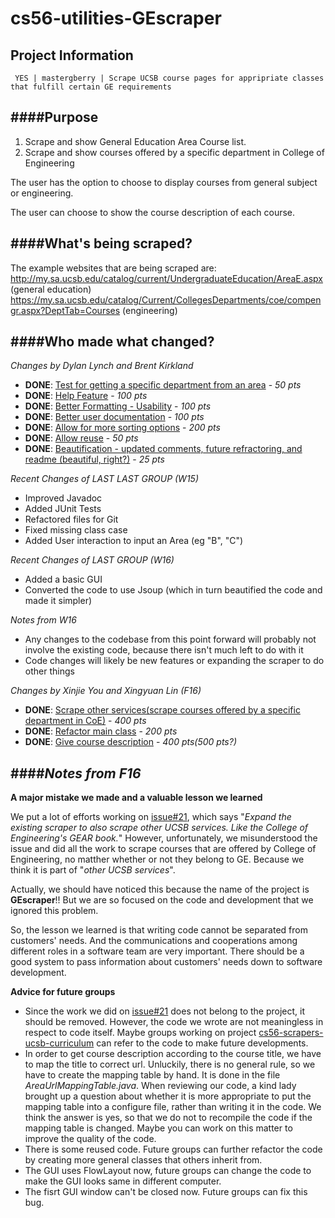 cs56-utilities-GEscraper
========================

Project Information
---------------
```
 YES | mastergberry | Scrape UCSB course pages for appripriate classes that fulfill certain GE requirements
```
####Purpose
------------------
1. Scrape and show General Education Area Course list. 
2. Scrape and show courses offered by a specific department in College of Engineering

The user has the option to choose to display courses from general subject or engineering.

The user can choose to show the course description of each course.


####What's being scraped?
-------------------------------
The example websites that are being scraped are:
http://my.sa.ucsb.edu/catalog/current/UndergraduateEducation/AreaE.aspx  (general education)
https://my.sa.ucsb.edu/catalog/Current/CollegesDepartments/coe/compengr.aspx?DeptTab=Courses  (engineering)

####Who made what changed?
----------------------------------
*Changes by Dylan Lynch and Brent Kirkland*
- **DONE**: [Test for getting a specific department from an area](https://github.com/UCSB-CS56-Projects/cs56-utilities-GEscraper/issues/11) - *50 pts*
- **DONE**: [Help Feature](https://github.com/UCSB-CS56-Projects/cs56-utilities-GEscraper/issues/10) - *100 pts*
- **DONE**: [Better Formatting - Usability](https://github.com/UCSB-CS56-Projects/cs56-utilities-GEscraper/issues/8) - *100 pts*
- **DONE**: [Better user documentation](https://github.com/UCSB-CS56-Projects/cs56-utilities-GEscraper/issues/5) - *100 pts*
- **DONE**: [Allow for more sorting options](https://github.com/UCSB-CS56-Projects/cs56-utilities-GEscraper/issues/6) - *200 pts*
- **DONE**: [Allow reuse](https://github.com/UCSB-CS56-Projects/cs56-utilities-GEscraper/issues/4) - *50 pts*
- **DONE**: [Beautification - updated comments,  future refractoring, and readme (beautiful, right?)](https://github.com/UCSB-CS56-Projects/cs56-utilities-GEscraper/issues/14) - *25 pts*

*Recent Changes of LAST LAST GROUP (W15)*

- Improved Javadoc
- Added JUnit Tests
- Refactored files for Git
- Fixed missing class case
- Added User interaction to input an Area (eg "B", "C")

*Recent Changes of LAST GROUP (W16)*

- Added a basic GUI
- Converted the code to use Jsoup (which in turn beautified the code and made it simpler)

*Notes from W16*

- Any changes to the codebase from this point forward will probably not involve the existing code, because there isn't much left to do with it
- Code changes will likely be new features or expanding the scraper to do other things

*Changes by Xinjie You and Xingyuan Lin (F16)*
- **DONE**: [Scrape other services(scrape courses offered by a specific department in CoE)](https://github.com/UCSB-CS56-Projects/cs56-utilities-GEscraper/issues/21) - *400 pts*
- **DONE**: [Refactor main class](https://github.com/UCSB-CS56-Projects/cs56-utilities-GEscraper/issues/27) - *200 pts*
- **DONE**: [Give course description](https://github.com/UCSB-CS56-Projects/cs56-utilities-GEscraper/issues/26) - *400 pts(500 pts?)*


####*Notes from F16*
----------------------------------
**A major mistake we made and a valuable lesson we learned**

We put a lot of efforts working on [issue#21](https://github.com/UCSB-CS56-Projects/cs56-utilities-GEscraper/issues/21), which says "*Expand the existing scraper to also scrape other UCSB services. Like the College of Engineering's GEAR book.*" However, unfortunately, we misunderstood the issue and did all the work to scrape courses that are offered by College of Engineering, no matther whether or not they belong to GE. Because we think it is part of "*other UCSB services*".

Actually, we should have noticed this because the name of the project is **GEscraper**!! But we are so focused on the code and development that we ignored this problem.

So, the lesson we learned is that writing code cannot be separated from customers' needs. And the communications and cooperations among different roles in a software team are very important. There should be a good system to pass information about customers' needs down to software development.

**Advice for future groups**
- Since the work we did on [issue#21](https://github.com/UCSB-CS56-Projects/cs56-utilities-GEscraper/issues/21) does not belong to the project, it should be removed. However, the code we wrote are not meaningless in respect to code itself. Maybe groups working on project [cs56-scrapers-ucsb-curriculum](https://github.com/UCSB-CS56-Projects/cs56-scrapers-ucsb-curriculum) can refer to the code to make future developments.
- In order to get course description according to the course title, we have to map the title to correct url. Unluckily, there is no general rule, so we have to create the mapping table by hand. It is done in the file *AreaUrlMappingTable.java*. When reviewing our code, a kind lady brought up a question about whether it is more appropriate to put the mapping table into a configure file, rather than writing it in the code. We think the answer is yes, so that we do not to recompile the code if the mapping table is changed. Maybe you can work on this matter to improve the quality of the code.
- There is some reused code. Future groups can further refactor the code by creating more general classes that others inherit from.
- The GUI uses FlowLayout now, future groups can change the code to make the GUI looks same in different computer.
- The fisrt GUI window can't be closed now. Future groups can fix this bug.
